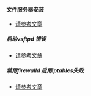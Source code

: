#### 文件服务器安装
- [请参考文章](https://www.cnblogs.com/ios9/p/linux_ftp_install.html )

##### 启动vsftpd 错误
- [请参考文章](https://blog.51cto.com/mubsky/1704380)
##### 禁用firewalld 启用iptables失败
- [请参考文章](https://blog.csdn.net/Com_ma/article/details/80904818)